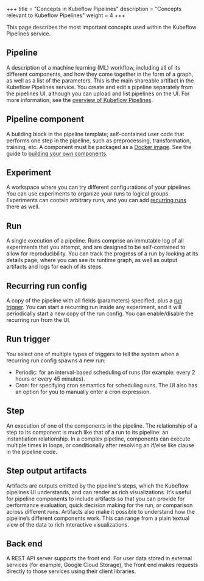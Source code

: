 +++
title = "Concepts in Kubeflow Pipelines"
description = "Concepts relevant to Kubeflow Pipelines"
weight = 4
+++

This page describes the most important concepts used within the Kubeflow 
Pipelines service.

## Pipeline

A description of a machine learning (ML) workflow, including all of its 
different components, and how they come together in the form of a graph, as well 
as a list of the parameters. This is the main shareable artifact in the Kubeflow 
Pipelines service. You create and edit a pipeline separately from the pipelines
UI, although you can upload and list pipelines on the UI. For more information,
see the 
[overview of Kubeflow Pipelines](/docs/guides/pipelines/pipelines-overview/).

## Pipeline component

A building block in the pipeline template; self-contained user code that 
performs one step in the pipeline, such as preprocessing, transformation, 
training, etc. A component must be packaged as a 
[Docker image](https://docs.docker.com/get-started/). See the guide to
[building your own components](/docs/pipelines/build-component).

## Experiment

A workspace where you can try different configurations of your pipelines. You 
can use experiments to organize your runs to logical groups. Experiments can 
contain arbitrary runs, and you can add 
[recurring runs](#recurring-run-config) there as well.

## Run

A single execution of a pipeline. Runs comprise an immutable log of all
experiments that you attempt, and are designed to be self-contained to allow for
reproducibility. You can track the progress of a run by looking at its details 
page, where you can see its runtime graph, as well as output artifacts and logs 
for each of its steps.

## Recurring run config

A copy of the pipeline with all fields (parameters) specified, plus a 
[run trigger](#run-trigger). You can start a recurring run inside any 
experiment, and it will periodically start a new copy of the run config. You 
can enable/disable the recurring run from the UI.

## Run trigger

You select one of multiple types of triggers to tell the system when a 
recurring run config spawns a new run:

* Periodic: for an interval-based scheduling of runs (for example: every 2 hours 
  or every 45 minutes).
* Cron: for specifying cron semantics for scheduling runs. The UI also has an 
  option for you to manually enter a cron expression.

## Step

An execution of one of the components in the pipeline. The relationship of a 
step to its component is much like that of a run to its pipeline: an 
instantiation relationship. In a complex pipeline, components can execute 
multiple times in loops, or conditionally after resolving an if/else like clause 
in the pipeline code.

## Step output artifacts

Artifacts are outputs emitted by the pipeline's steps, which the Kubeflow 
pipelines UI understands, and can render as rich visualizations. It’s useful for 
pipeline components to include artifacts so that you can provide for performance 
evaluation, quick decision making for the run, or comparison across different 
runs. Artifacts also make it possible to understand how the pipeline’s different 
components work. This can range from a plain textual view of the data to rich 
interactive visualizations.

## Back end

A REST API server supports the front end. For user data stored in external 
services (for example, Google Cloud Storage), the front end makes requests 
directly to those services using their client libraries.
